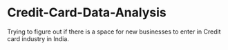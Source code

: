 # Credit-Card-Data-Analysis
Trying to figure out if there is a space for new businesses to enter in Credit card industry in India.
